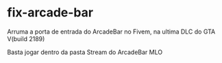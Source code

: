# fix-arcade-bar
Arruma a porta de entrada do ArcadeBar no Fivem, na ultima DLC do GTA V(build 2189)

Basta jogar dentro da pasta Stream do ArcadeBar MLO
